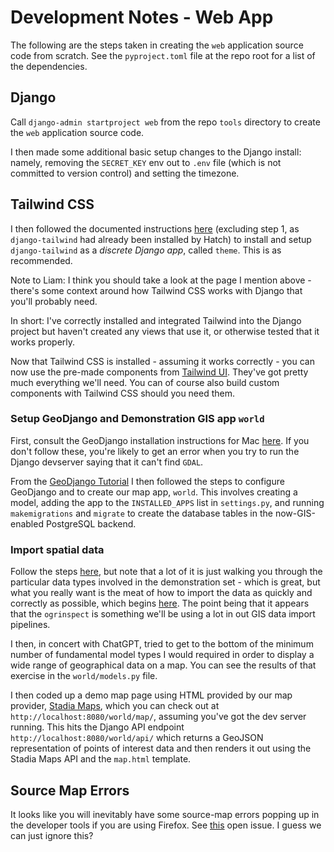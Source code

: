 # Development Notes - Web App

The following are the steps taken in creating the `web` application source code from scratch.  See the `pyproject.toml` file at the repo root for a list of the dependencies.

## Django

Call `django-admin startproject web` from the repo `tools` directory to create the `web` application source code.

I then made some additional basic setup changes to the Django install: namely, removing the `SECRET_KEY` env out to `.env` file (which is not committed to version control) and setting the timezone.

## Tailwind CSS

I then followed the documented instructions [here](https://django-tailwind.readthedocs.io/en/latest/installation.html) (excluding step 1, as `django-tailwind` had already been installed by Hatch) to install and setup `django-tailwind` as a _discrete Django app_, called `theme`.  This is as recommended.

Note to Liam: I think you should take a look at the page I mention above - there's some context around how Tailwind CSS works with Django that you'll probably need.

In short: I've correctly installed and integrated Tailwind into the Django project but haven't created any views that use it, or otherwise tested that it works properly.

Now that Tailwind CSS is installed - assuming it works correctly - you can now use the pre-made components from [Tailwind UI](https://tailwindui.com/components).  They've got pretty much everything we'll need.  You can of course also build custom components with Tailwind CSS should you need them.

### Setup GeoDjango and Demonstration GIS app `world`

First, consult the GeoDjango installation instructions for Mac [here](https://docs.djangoproject.com/en/4.1/ref/contrib/gis/install/#homebrew).  If you don't follow these, you're likely to get an error when you try to run the Django devserver saying that it can't find `GDAL`.

From the [GeoDjango Tutorial](https://docs.djangoproject.com/en/4.1/ref/contrib/gis/tutorial/) I then followed the steps to configure GeoDjango and to create our map app, `world`.  This involves creating a model, adding the app to the `INSTALLED_APPS` list in `settings.py`, and running `makemigrations` and `migrate` to create the database tables in the now-GIS-enabled PostgreSQL backend.

### Import spatial data

Follow the steps [here](https://docs.djangoproject.com/en/4.1/ref/contrib/gis/tutorial/#importing-spatial-data), but note that a lot of it is just walking you through the particular data types involved in the demonstration set - which is great, but what you really want is the meat of how to import the data as quickly and correctly as possible, which begins [here](https://docs.djangoproject.com/en/4.1/ref/contrib/gis/tutorial/#try-ogrinspect).  The point being that it appears that the `ogrinspect` is something we'll be using a lot in out GIS data import pipelines.

I then, in concert with ChatGPT, tried to get to the bottom of the minimum number of fundamental model types I would required in order to display a wide range of geographical data on a map.  You can see the results of that exercise in the `world/models.py` file.

I then coded up a demo map page using HTML provided by our map provider, [Stadia Maps](https://stadiamaps.com/), which you can check out at `http://localhost:8080/world/map/`, assuming you've got the dev server running.  This hits the Django API endpoint `http://localhost:8080/world/api/` which returns a GeoJSON representation of points of interest data and then renders it out using the Stadia Maps API and the `map.html` template.

## Source Map Errors

It looks like you will inevitably have some source-map errors popping up in the developer tools if you are using Firefox.  See [this](https://bugzilla.mozilla.org/show_bug.cgi?id=1437937) open issue.  I guess we can just ignore this?